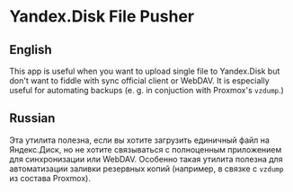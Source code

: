 # Yandex.Disk File Pusher

## English

This app is useful when you want to upload single file to Yandex.Disk but don't want to fiddle with sync official client or WebDAV. It is especially useful for automating backups (e. g. in conjuction with Proxmox's ``vzdump``.)

## Russian

Эта утилита полезна, если вы хотите загрузить единичный файл на Яндекс.Диск, но не хотите связываться с полноценным приложением для синхронизации или WebDAV. Особенно такая утилита полезна для автоматизации заливки резервных копий (например, в связке с ``vzdump`` из состава Proxmox).